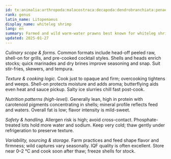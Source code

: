 ```yaml
---
id: tx:animalia:arthropoda:malacostraca:decapoda:dendrobranchiata:penaeidae:litopenaeus
rank: genus
latin_name: Litopenaeus
display_name: whiteleg shrimp
lang: en
summary: Farmed and wild warm-water prawns best known for whiteleg shrimp; sold shell-on/off, head-on/off, fresh or IQF, for quick sautés, grills, boils, curries, and shell-based broths.
updated: 2025-01-27
---
```


_Culinary scope & forms._ Common formats include head-off peeled raw, shell-on for grills, and pre-cooked cocktail styles. Shells and heads enrich stocks; quick marinades and dry brines improve seasoning and snap. Suit stir-fries, skewers, and tempura.

_Texture & cooking logic._ Cook just to opaque and firm; overcooking tightens and weeps. Shell-on protects moisture and adds aroma; butterflying aids even heat and sauce pickup. Salty ice slurries chill fast post-cook.

_Nutrition patterns (high-level)._ Generally lean, high in protein with carotenoid pigments concentrating in shells; mineral profile reflects feed and waters. Overall fat is low; flavor intensity is mild-sweet.

_Safety & handling._ Allergen risk is high; avoid cross-contact. Phosphate-treated lots hold more water and sodium. Keep very cold; thaw gently under refrigeration to preserve texture.

_Variability, sourcing & storage._ Farm practices and feed shape flavor and firmness; wild captures vary seasonally. IQF quality is often excellent. Store near 0–2 °C and cook soon after thaw; freeze shells for stock.
